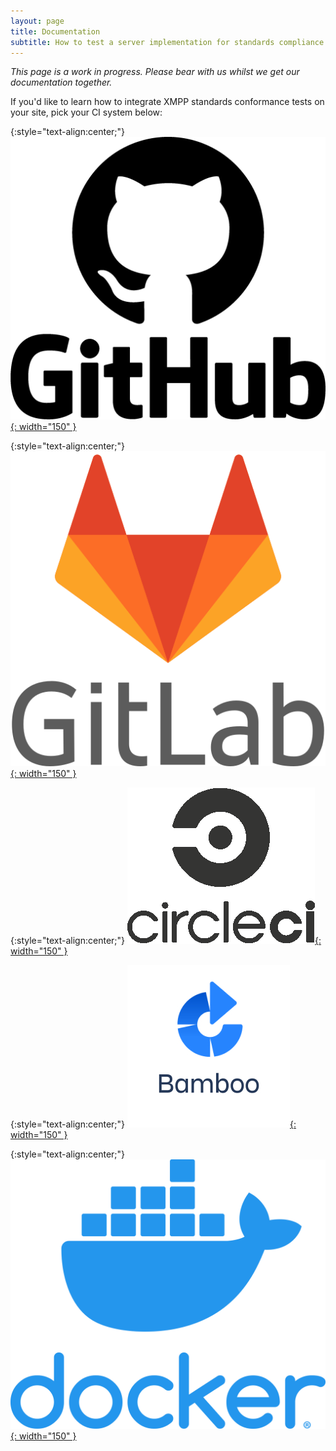 ```yaml
---
layout: page
title: Documentation
subtitle: How to test a server implementation for standards compliance using this project
---
```


_This page is a work in progress. Please bear with us whilst we get our documentation together._

If you'd like to learn how to integrate XMPP standards conformance tests on your site, pick your CI system below:

{:style="text-align:center;"}
[![GitHub](/assets/img/GitHub-logo.png){: width="150" }](/documentation/github)
<br/>

{:style="text-align:center;"}
[![GitLab](/assets/img/GitLab-logo.png){: width="150" }](/documentation/gitlab)
<br/>

{:style="text-align:center;"}
[![Circle CI](/assets/img/CircleCI-logo.png){: width="150" }](/documentation/circleci)
<br/>

{:style="text-align:center;"}
[![Bamboo](/assets/img/bamboo-logo.jpg){: width="150" }](/documentation/bamboo)
<br/>

{:style="text-align:center;"}
[![Docker](/assets/img/Docker-logo.png){: width="150" }](/documentation/docker)
<br/>

